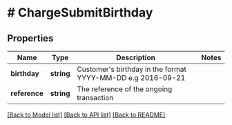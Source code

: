 # # ChargeSubmitBirthday

## Properties

Name | Type | Description | Notes
------------ | ------------- | ------------- | -------------
**birthday** | **string** | Customer&#39;s birthday in the format YYYY-MM-DD e.g 2016-09-21 |
**reference** | **string** | The reference of the ongoing transaction |

[[Back to Model list]](../../README.md#models) [[Back to API list]](../../README.md#endpoints) [[Back to README]](../../README.md)
